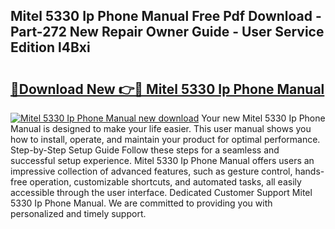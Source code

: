 ## Mitel 5330 Ip Phone Manual Free Pdf Download - Part-272 New Repair Owner Guide - User Service Edition l4Bxi

# <h2><a href="http://bc10006.oget.top/?id=Mitel+5330+Ip+Phone+Manual">🔗Download New 👉🔴 Mitel 5330 Ip Phone Manual</a></h2>

[![Mitel 5330 Ip Phone Manual new download](https://i.imgur.com/5g1atiW.png)](http://bc10006.oget.top/?id=Mitel+5330+Ip+Phone+Manual)
Your new Mitel 5330 Ip Phone Manual is designed to make your life easier. This user manual shows you how to install, operate, and maintain your product for optimal performance. Step-by-Step Setup Guide Follow these steps for a seamless and successful setup experience. Mitel 5330 Ip Phone Manual offers users an impressive collection of advanced features, such as gesture control, hands-free operation, customizable shortcuts, and automated tasks, all easily accessible through the user interface. Dedicated Customer Support Mitel 5330 Ip Phone Manual. We are committed to providing you with personalized and timely support.
